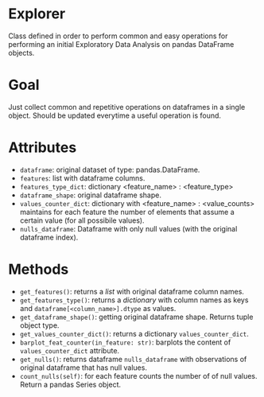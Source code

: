 # Explorer
Class defined in order to perform common and easy operations for performing an initial Exploratory Data Analysis on pandas DataFrame objects.

# Goal
Just collect common and repetitive operations on dataframes in a single object. Should be updated everytime a useful operation is found.

# Attributes
 - `dataframe`: original dataset of type: pandas.DataFrame.
 - `features`: list with dataframe columns.
 - `features_type_dict`: dictionary <feature_name> : <feature_type>
 - `dataframe_shape`: original dataframe shape.
 - `values_counter_dict`: dictionary with <feature_name> : <value_counts> maintains for each feature the number of elements that assume a certain value (for all possibile values).
 - `nulls_dataframe`: Dataframe with only null values (with the original dataframe index).

# Methods
 - `get_features()`: returns a *list* with original dataframe column names.
 - `get_features_type()`: returns a *dictionary* with column names as keys and `dataframe[<column_name>].dtype` as values.
 - `get_dataframe_shape()`: getting original dataframe shape. Returns tuple object type.
 - `get_values_counter_dict()`: returns a dictionary `values_counter_dict`.
 - `barplot_feat_counter(in_feature: str)`: barplots the content of `values_counter_dict` attribute.
 - `get_nulls()`: returns dataframe `nulls_dataframe` with observations of original dataframe that has null values.
 - `count_nulls(self)`: for each feature counts the number of of null values. Return a pandas Series object.

